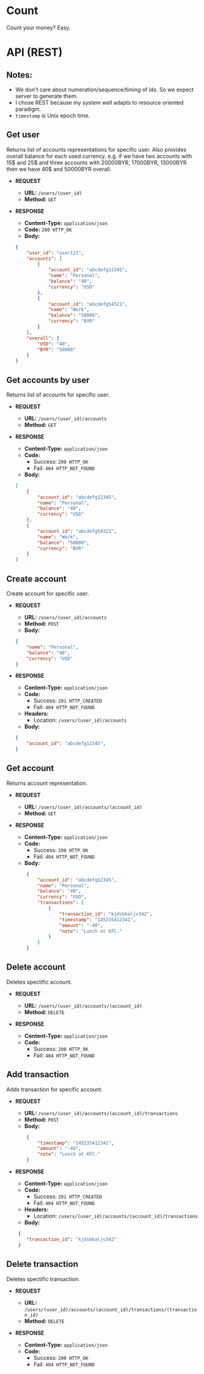 # Count
Count your money? Easy.

# API (REST)

## Notes:
- We don't care about numeration/sequence/timing of ids. So we expect server to generate them.
- I chose REST because my system well adapts to resource oriented paradigm.
- `timestamp` is Unix epoch time.

## Get user

Returns list of accounts representations for specific user.
Also provides overall balance for each used currency, e.g. if we have two accounts with 15$ and 25$ and three accounts with 20000BYR, 17000BYR, 13000BYR then we have 40$ and 50000BYR overall.

* **REQUEST**
    * **URL:** `/users/(user_id)`
    * **Method:** `GET`

* **RESPONSE**
    * **Content-Type:** `application/json`
    * **Code:** `200 HTTP_OK`
    * **Body:**
    ```json
    {
        "user_id": "user123",
        "accounts": [
            {
                "account_id": "abcdefg12345",
                "name": "Personal",
                "balance": "40",
                "currency": "USD"
            },
            {
                "account_id": "abcdefg54321",
                "name": "Work",
                "balance": "50000",
                "currency": "BYR"
            }
        ],
        "overall": {
            "USD": "40",
            "BYR": "50000"
        }
    }
    ```
    
## Get accounts by user

Returns list of accounts for specific user.

* **REQUEST**
    * **URL:** `/users/(user_id)/accounts`
    * **Method:** `GET`

* **RESPONSE**
    * **Content-Type:** `application/json`
    * **Code:** 
        *  Success: `200 HTTP_OK`
        *  Fail: `404 HTTP_NOT_FOUND`
    * **Body:**
    ```json
    [
        {
            "account_id": "abcdefg12345",
            "name": "Personal",
            "balance": "40",
            "currency": "USD"
        },
        {
            "account_id": "abcdefg54321",
            "name": "Work",
            "balance": "50000",
            "currency": "BYR"
        }
    ]
    ```
    
## Create account

Create account for specific user.

* **REQUEST**
    * **URL:** `/users/(user_id)/accounts`
    * **Method:** `POST`
    * **Body:**
    ```json
    {
        "name": "Personal",
        "balance": "40",
        "currency": "USD"
    }
    ```
    
* **RESPONSE**
    * **Content-Type:** `application/json`
    * **Code:**
        *  Success: `201 HTTP_CREATED`
        *  Fail: `404 HTTP_NOT_FOUND`
    * **Headers:**
        *  Location: `/users/(user_id)/accounts`
    * **Body:**
    ```json
    {
        "account_id": "abcdefg12345",
    }
    ```

## Get account

Returns account representation.

* **REQUEST**
    * **URL:** `/users/(user_id)/accounts/(account_id)`
    * **Method:** `GET`

* **RESPONSE**
    * **Content-Type:** `application/json`
    * **Code:**
        *  Success: `200 HTTP_OK`
        *  Fail: `404 HTTP_NOT_FOUND`
    * **Body:**
    ```json
        {
            "account_id": "abcdefg12345",
            "name": "Personal",
            "balance": "40",
            "currency": "USD",
            "transactions": [
                {
                    "transaction_id": "kjdsbkaljv342",
                    "timestamp": "145235412341",
                    "amount": "-40",
                    "note": "Lunch at KFC."
                }
            ]
        }
    ```
    
## Delete account

Deletes spectific account.

* **REQUEST**
    * **URL:** `/users/(user_id)/accounts/(account_id)`
    * **Method:** `DELETE`

* **RESPONSE**
    * **Content-Type:** `application/json`
    * **Code:**
        *  Success: `200 HTTP_OK`
        *  Fail: `404 HTTP_NOT_FOUND`
    
## Add transaction

Adds transaction for specific account.

* **REQUEST**
    * **URL:** `/users/(user_id)/accounts/(account_id)/transactions`
    * **Method:** `POST`
    * **Body:**
    ```json
        {
            "timestamp": "145235412341",
            "amount": "-40",
            "note": "Lunch at KFC."
        }
    ```

* **RESPONSE**
    * **Content-Type:** `application/json`
    * **Code:**
        *  Success: `201 HTTP_CREATED`
        *  Fail: `404 HTTP_NOT_FOUND`
    * **Headers:**
        *  Location: `/users/(user_id)/accounts/(account_id)/transactions`
    * **Body:**
    ```json
     {
        "transaction_id": "kjdsbkaljv342"
     }
    ```

## Delete transaction

Deletes spectific transaction.

* **REQUEST**
    * **URL:** `/users/(user_id)/accounts/(account_id)/transactions/(transaction_id)`
    * **Method:** `DELETE`

* **RESPONSE**
    * **Content-Type:** `application/json`
    * **Code:**
        *  Success: `200 HTTP_OK`
        *  Fail: `404 HTTP_NOT_FOUND`
